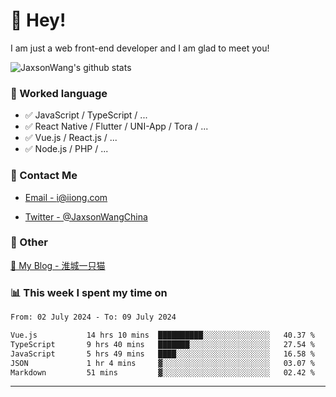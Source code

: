 # 👋 Hey!

I am just a web front-end developer and I am glad to meet you!

![JaxsonWang's github stats](https://github-readme-stats.vercel.app/api?username=JaxsonWang&&show_icons=true&&title_color=1abc9c&&icon_color=1abc9c)


### 📝 Worked language

- ✅ JavaScript / TypeScript / ...
- ✅ React Native / Flutter / UNI-App / Tora / ...
- ✅ Vue.js / React.js / ...
- ✅ Node.js / PHP / ...

### 📮 Contact Me

- [Email - i@iiong.com](mailto:i@iiong.com)

- [Twitter - @JaxsonWangChina](https://twitter.com/JaxsonWangChina)

### 🤪 Other

[📌 My Blog - 淮城一只猫](https://iiong.com)

### 📊 This week I spent my time on

<!--START_SECTION:waka-->

```txt
From: 02 July 2024 - To: 09 July 2024

Vue.js           14 hrs 10 mins  ██████████░░░░░░░░░░░░░░░   40.37 %
TypeScript       9 hrs 40 mins   ███████░░░░░░░░░░░░░░░░░░   27.54 %
JavaScript       5 hrs 49 mins   ████░░░░░░░░░░░░░░░░░░░░░   16.58 %
JSON             1 hr 4 mins     ▓░░░░░░░░░░░░░░░░░░░░░░░░   03.07 %
Markdown         51 mins         ▓░░░░░░░░░░░░░░░░░░░░░░░░   02.42 %
```

<!--END_SECTION:waka-->

---
